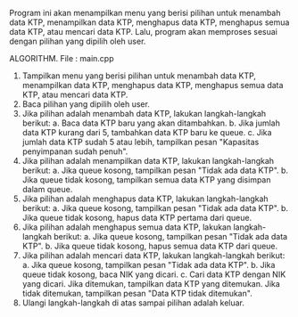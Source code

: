 Program ini akan menampilkan menu yang berisi pilihan untuk menambah data KTP, menampilkan data KTP, menghapus data KTP, menghapus semua data KTP, atau mencari data KTP. Lalu, program akan memproses sesuai dengan pilihan yang dipilih oleh user.

ALGORITHM. File : main.cpp

1. Tampilkan menu yang berisi pilihan untuk menambah data KTP, menampilkan data KTP, menghapus data KTP, menghapus semua data KTP, atau mencari data KTP.
2. Baca pilihan yang dipilih oleh user.
3. Jika pilihan adalah menambah data KTP, lakukan langkah-langkah berikut:
   a. Baca data KTP baru yang akan ditambahkan.
   b. Jika jumlah data KTP kurang dari 5, tambahkan data KTP baru ke queue.
   c. Jika jumlah data KTP sudah 5 atau lebih, tampilkan pesan "Kapasitas penyimpanan sudah penuh".
4. Jika pilihan adalah menampilkan data KTP, lakukan langkah-langkah berikut:
   a. Jika queue kosong, tampilkan pesan "Tidak ada data KTP".
   b. Jika queue tidak kosong, tampilkan semua data KTP yang disimpan dalam queue.
5. Jika pilihan adalah menghapus data KTP, lakukan langkah-langkah berikut:
   a. Jika queue kosong, tampilkan pesan "Tidak ada data KTP".
   b. Jika queue tidak kosong, hapus data KTP pertama dari queue.
6. Jika pilihan adalah menghapus semua data KTP, lakukan langkah-langkah berikut:
   a. Jika queue kosong, tampilkan pesan "Tidak ada data KTP".
   b. Jika queue tidak kosong, hapus semua data KTP dari queue.
7. Jika pilihan adalah mencari data KTP, lakukan langkah-langkah berikut:
   a. Jika queue kosong, tampilkan pesan "Tidak ada data KTP".
   b. Jika queue tidak kosong, baca NIK yang dicari.
   c. Cari data KTP dengan NIK yang dicari. Jika ditemukan, tampilkan data KTP yang ditemukan. Jika tidak ditemukan, tampilkan pesan "Data KTP tidak ditemukan".
8. Ulangi langkah-langkah di atas sampai pilihan adalah keluar.
